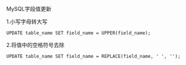 MySQL字段值更新

1.小写字母转大写

```mysql
UPDATE table_name SET field_name = UPPER(field_name);
```

2.将值中的空格符号去除

```mysql
UPDATE table_name SET field_name = REPLACE(field_name, ' ', '');
```


